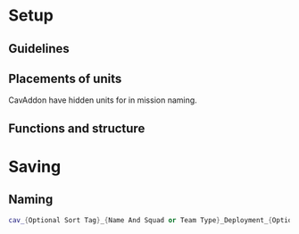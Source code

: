 # Setup

## Guidelines

## Placements of units
CavAddon have hidden units for in mission naming. 
## Functions and structure

# Saving
## Naming
``` cpp
cav_{Optional Sort Tag}_{Name And Squad or Team Type}_Deployment_{Optional Terrain Type}
```


